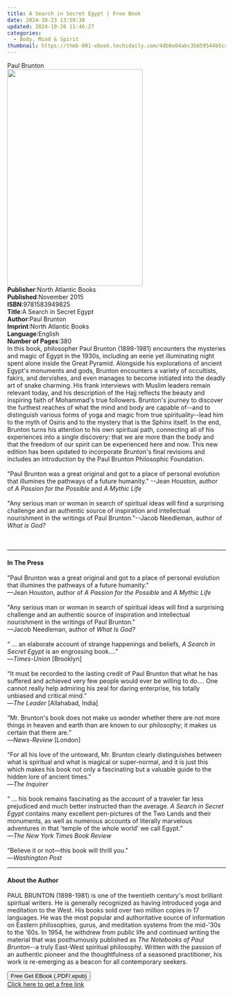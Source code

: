 ```yaml
---
title: A Search in Secret Egypt | Free Book
date: 2024-10-23 13:59:30
updated: 2024-10-26 11:46:27
categories:
  - Body, Mind & Spirit
thumbnail: https://thmb-001-ebook.techidaily.com/4db8e04abc3b659544b5ca1e63600aee0e0776135fd4efbc4e1382a3c5421dd8.jpg
---
```

<main id="book-container">
  <div class="flex flex-col">
    <div class="book-brief flex-1 py-6 px-4 sm:p-6 md:py-10 md:px-8">
      <!-- brief-->
      <div class="book-brief-main">Paul Brunton</div>
    </div>
    <div
      class="book-meta-info flex-1 grid gap-4 col-start-1 col-end-3 row-start-1 sm:mb-6 sm:grid-cols-4 lg:gap-6 lg:col-start-2 lg:row-end-6 lg:row-span-6 lg:mb-0"
    >
      <div
        class="book-meta-info-left place-content-center mt-4 p-4 text-sm leading-6 col-start-2 col-span-2 dark:text-slate-400"
      >
        <img
          class="w-full h-500 object-cover rounded-lg sm:h-255 sm:col-span-2 lg:col-span-full"
          src="https://img-001-ebook.techidaily.com/66b096b219e4a4bf710974a0c119e6c636c9e9f6117f8f466982139f50ba8b6d.jpg"
          alt=""
          width="312"
          height="500"
        />
      </div>
      <div
        class="book-meta-info-right mt-2 col-start-1 row-start-2 col-span-3 self-center"
      >
        <!-- meta data  -->
        <div class="flex flex-col px-4 md:px-8">
          <div class="flex-1">
            <strong>Publisher</strong>:<span class="px-2"
              >North Atlantic Books</span
            >
          </div>
          <div class="flex-1">
            <strong>Published</strong>:<span class="px-2">November 2015</span>
          </div>
          <div class="flex-1">
            <strong>ISBN</strong>:<span class="px-2">9781583949825</span>
          </div>
          <div class="flex-1">
            <strong>Title</strong>:<span class="px-2"
              >A Search in Secret Egypt</span
            >
          </div>
          <div class="flex-1">
            <strong>Author</strong>:<span class="px-2">Paul Brunton</span>
          </div>
          <div class="flex-1">
            <strong>Imprint</strong>:<span class="px-2"
              >North Atlantic Books</span
            >
          </div>
          <div class="flex-1">
            <strong>Language</strong>:<span class="px-2">English</span>
          </div>
          <div class="flex-1">
            <strong>Number of Pages</strong>:<span class="px-2">380</span>
          </div>
        </div>
      </div>
    </div>
    <div class="book-description flex-1 py-6 px-4 sm:p-6 md:py-10 md:px-8">
      <div class="book-description-main">
        <div accordion-content="" id="description">
          In this book, philosopher Paul Brunton (1898-1981) encounters the
          mysteries and magic of Egypt in the 1930s, including an eerie yet
          illuminating night spent alone inside the Great Pyramid. Alongside his
          explorations of ancient Egypt's monuments and gods, Brunton encounters
          a variety of occultists, fakirs, and dervishes, and even manages to
          become initiated into the deadly art of snake charming. His frank
          interviews with Muslim leaders remain relevant today, and his
          description of the Hajj reflects the beauty and inspiring faith of
          Mohammad's true followers. Brunton's journey to discover the furthest
          reaches of what the mind and body are capable of--and to distinguish
          various forms of yoga and magic from true spirituality--lead him to
          the myth of Osiris and to the mystery that is the Sphinx itself. In
          the end, Brunton turns his attention to his own spiritual path,
          connecting all of his experiences into a single discovery: that we are
          more than the body and that the freedom of our spirit can be
          experienced here and now. This new edition has been updated to
          incorporate Brunton's final revisions and includes an introduction by
          the Paul Brunton Philosophic Foundation.&nbsp; <br /><br />
          "Paul Brunton was a great original and got to a place of personal
          evolution that illumines the pathways of a future humanity." --Jean
          Houston, author of&nbsp;<i>A Passion for the Possible </i>and
          <i>A Mythic Life</i><br /><br />"Any serious man or woman in search of
          spiritual ideas will find a surprising challenge and an authentic
          source of inspiration and intellectual nourishment in the writings of
          Paul Brunton."--Jacob Needleman, author of
          <i>What is God?<br /><br />&nbsp;</i>
        </div>
        <div class="accordion-fader"></div>
      </div>
    </div>
    <div class="book-excerpts flex-1 py-6 px-4 sm:p-6 md:py-10 md:px-8">
      <!-- excerpts-->
      <div class="book-excerpts-main">
        <hr />
        <h4 class="placeholder placeholder-heading">
          <span>In The Press</span>
        </h4>
        <p>
          "Paul Brunton was a great original and got to a place of personal
          evolution that illumines the pathways of a future humanity."
          <br />—Jean Houston, author of <i>A Passion for the Possible</i> and
          <i>A Mythic Life</i><br /><br />"Any serious man or woman in search of
          spiritual ideas will find a surprising challenge and an authentic
          source of inspiration and intellectual nourishment in the writings of
          Paul Brunton." <br />—Jacob Needleman, author of
          <i>What Is God?&nbsp;</i> <br /><br />“ … an elaborate account of
          strange happenings and beliefs, <i>A Search in Secret Egypt</i> is an
          engrossing book.…”<br />—<i>Times-Union</i> [Brooklyn]<br />
          &nbsp;<br />
          “It must be recorded to the lasting credit of Paul Brunton that what
          he has suffered and achieved very few people would ever be willing to
          do.… One cannot really help admiring his zeal for daring enterprise,
          his totally unbiased and critical mind.”<br />—<i>The Leader</i>
          [Allahabad, India] <br />
          &nbsp;<br />
          “Mr. Brunton's book does not make us wonder whether there are not more
          things in heaven and earth than are known to our philosophy; it makes
          us certain that there are.”<br />—<i>News-Review</i> [London] <br />
          &nbsp;<br />
          “For all his love of the untoward, Mr. Brunton clearly distinguishes
          between what is spiritual and what is magical or super-normal, and it
          is just this which makes his book not only a fascinating but a
          valuable guide to the hidden lore of ancient times.”<br />—<i
            >The Inquirer</i
          ><br />
          &nbsp;<br />
          “ … his book remains fascinating as the account of a traveler far less
          prejudiced and much better instructed than the average.
          <i>A Search in Secret Egypt</i> contains many excellent pen-pictures
          of the Two Lands and their monuments, as well as numerous accounts of
          literally marvelous adventures in that 'temple of the whole world' we
          call Egypt.”<br />—<i>The New York Times Book Review</i><br />
          &nbsp;<br />
          “Believe it or not—this book will thrill you.”<br />—<i
            >Washington Post</i
          >
        </p>
      </div>
    </div>
    <div class="book-about-author flex-1 py-6 px-4 sm:p-6 md:py-10 md:px-8">
      <!-- about author-->
      <div class="book-main-author-main">
        <hr />
        <h4 class="placeholder placeholder-heading">
          <span>About the Author</span>
        </h4>
        <p>
          PAUL BRUNTON (1898-1981) is one of the twentieth century's most
          brilliant spiritual writers. He is generally recognized as having
          introduced yoga&nbsp;and meditation to the West. His books sold over
          two million copies in 17 languages. He was the most popular and
          authoritative source of information on Eastern philosophies, gurus,
          and meditation systems from the mid-'30s to the '60s. In 1954, he
          withdrew from public life and continued writing the material that was
          posthumously published as <i>The Notebooks of Paul Brunton</i>--a
          truly East-West spiritual philosophy. Written with the passion of an
          authentic pioneer and the thoughtfulness of a seasoned practitioner,
          his work is re-emerging as a beacon for all contemporary seekers.
        </p>
      </div>
    </div>
    <div class="book-free-get flex-1 py-6 px-4 sm:p-6 md:py-10 md:px-8">
      <button
        id="btn-free-get"
        class="bg-blue-500 hover:bg-blue-700 text-white font-bold py-2 px-4 rounded"
      >
        Free Get EBook (.PDF/.epub)
      </button>
      <div id="countdown-display" class="px-2 text-lg mt-2"></div>
      <a
        id="free-link"
        class="hidden bg-blue-500 hover:bg-blue-700 text-white font-bold py-2 px-4 rounded"
        href="https://www.ebooks.com/en-us/book/1918496/a-search-in-secret-egypt/paul-brunton/"
        target="_blank"
        >Click here to get a free link</a
      >
    </div>
    <script>
      let countdownTime = 0;
      let countdownInterval = null;
      document
        .getElementById('btn-free-get')
        .addEventListener('click', startCountdown);
      function startCountdown() {
        countdownTime = new Date().getTime() + 60000 * 3;
        countdownInterval = setInterval(updateCountdown, 1000);
        document.getElementById('btn-free-get').disabled = true;
        document
          .getElementById('btn-free-get')
          .classList.add('bg-gray-500', 'cursor-not-allowed');
      }
      function updateCountdown() {
        let currentTime = new Date().getTime();
        let timeLeft = countdownTime - currentTime;
        let secondsLeft = Math.floor(timeLeft / 1000);
        document.getElementById('countdown-display').innerHTML =
          `Remaining time: ${secondsLeft} seconds.`;
        if (secondsLeft <= 0) {
          clearInterval(countdownInterval);
          document.getElementById('btn-free-get').classList.add('hidden');
          document.getElementById('free-link').classList.remove('hidden');
          document.getElementById('countdown-display').innerHTML = '';
        }
      }
    </script>
  </div>
</main>
